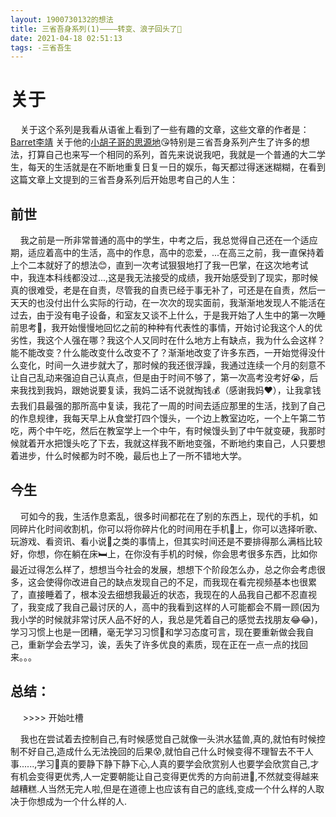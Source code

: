 ```yaml
---
layout: 1900730132的想法
title: 三省吾身系列(1)————转变、浪子回头了🌈
date: 2021-04-18 02:51:13
tags: -三省吾生
---
```


# 关于

&nbsp;&nbsp;&nbsp;&nbsp;关于这个系列是我看从语雀上看到了一些有趣的文章，这些文章的作者是：<a href="https://www.yuque.com/barretlee">Barret李靖</a> 关于他的<a href="https://www.yuque.com/barretlee/thinking">小胡子哥的思源地</a>😘特别是三省吾身系列产生了许多的想法，打算自己也来写一个相同的系列，首先来说说我吧，我就是一个普通的大二学生，每天的生活就是在不断地重复日复一日的娱乐，每天都过得迷迷糊糊，在看到这篇文章上文提到的三省吾身系列后开始思考自己的人生：

## 前世

&nbsp;&nbsp;&nbsp;&nbsp;我之前是一所非常普通的高中的学生，中考之后，我总觉得自己还在一个适应期，适应着高中的生活，高中的作息，高中的恋爱，...在高三之前，我一直保持着上个二本就好了的想法😊，直到一次考试狠狠地打了我一巴掌，在这次地考试中，我连本科线都没过...,这是我无法接受的成绩，我开始感受到了现实，那时候真的很难受，老是在自责，尽管我的自责已经于事无补了，可还是在自责，然后一天天的也没付出什么实际的行动，在一次次的现实面前，我渐渐地发现人不能活在过去，由于没有电子设备，和室友又谈不上什么，于是我开始了人生中的第一次睡前思考🧠，我开始慢慢地回忆之前的种种有代表性的事情，开始讨论我这个人的优劣性，我这个人强在哪？我这个人又同时在什么地方上有缺点，我为什么会这样？能不能改变？什么能改变什么改变不了？渐渐地改变了许多东西，一开始觉得没什么变化，时间一久进步就大了，那时候的我还很浮躁，我通过连续一个月的刻意不让自己乱动来强迫自己认真点，但是由于时间不够了，第一次高考没考好😭，后来我找到我妈，跟她说要复读，我妈二话不说就掏钱💰（感谢我妈❤），让我拿钱去我们县最强的那所高中复读，我花了一周的时间去适应那里的生活，找到了自己的作息规律，我每天早上从食堂打四个馒头，一个边上教室边吃，一个上午第二节吃，两个中午吃，然后在教室学上一个中午，有时候馒头到了中午就变硬，我那时候就着开水把馒头吃了下去，我就这样我不断地变强，不断地约束自己，人只要想着进步，什么时候都为时不晚，最后也上了一所不错地大学。

## 今生

&nbsp;&nbsp;&nbsp;&nbsp;可如今的我，生活作息紊乱，很多时间都花在了别的东西上，现代的手机，如同碎片化时间收割机，你可以将你碎片化的时间用在手机📱上，你可以选择听歌、玩游戏、看资讯、看小说📕之类的事情上，但其实时间还是不要排得那么满档比较好，你想，你在躺在床🛏上，在你没有手机的时候，你会思考很多东西，比如你最近过得怎么样了，想想当今社会的发展，想想下个阶段怎么办，总之你会考虑很多，这会使得你改进自己的缺点发现自己的不足，而我现在看完视频基本也很累了，直接睡着了，根本没去细想我最近的状态，我现在的人品我自己都不忍直视了，我变成了我自己最讨厌的人，高中的我看到这样的人可能都会不屑一顾(因为我小学的时候就非常讨厌人品不好的人，我总是凭着自己的感觉去找朋友😂😂)，学习习惯上也是一团糟，毫无学习习惯🍉和学习态度可言，现在要重新做会我自己，重新学会去学习，诶，丢失了许多优良的素质，现在正在一点一点的找回来。。。


## 总结：

&nbsp;&nbsp;&nbsp;&nbsp; >>>> 开始吐槽

&nbsp;&nbsp;&nbsp;&nbsp;我也在尝试着去控制自己,有时候感觉自己就像一头洪水猛兽,真的,就怕有时候控制不好自己,造成什么无法挽回的后果😰,就怕自己什么时候变得不理智去不干人事......,学习📕真的要静下静下静下心,人真的要学会欣赏别人也要学会欣赏自己,才有机会变得更优秀,人一定要朝能让自己变得更优秀的方向前进🎢,不然就变得越来越糟糕.人当然无完人啦,但是在道德上也应该有自己的底线,变成一个什么样的人取决于你想成为一个什么样的人.
